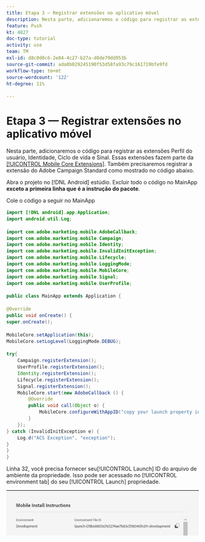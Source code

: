 ```yaml
---
title: Etapa 3 — Registrar extensões no aplicativo móvel
description: Nesta parte, adicionaremos o código para registrar as extensões UserProfile, Identity, Lifecycle e Signal.
feature: Push
kt: 4827
doc-type: tutorial
activity: use
team: TM
exl-id: d8c0d8c6-2e04-4c27-b27a-d0de79dd953b
source-git-commit: ada0b029245190f53d58fa93c79c161719bfe9fd
workflow-type: tm+mt
source-wordcount: '122'
ht-degree: 11%

---
```


# Etapa 3 — Registrar extensões no aplicativo móvel

Nesta parte, adicionaremos o código para registrar as extensões Perfil do usuário, Identidade, Ciclo de vida e Sinal. Essas extensões fazem parte da [[!UICONTROL Mobile Core Extensions]](https://aep-sdks.gitbook.io/docs/using-mobile-extensions/mobile-core). Também precisaremos registrar a extensão do Adobe Campaign Standard como mostrado no código abaixo.

Abra o projeto no [!DNL Android] estúdio. Excluir todo o código no MainApp **exceto a primeira linha que é a instrução do pacote**.

Cole o código a seguir no MainApp

<!--
Removed `{.line-numbers}` below
-->

```java
import [!DNL android].app.Application;
import android.util.Log;

import com.adobe.marketing.mobile.AdobeCallback;
import com.adobe.marketing.mobile.Campaign;
import com.adobe.marketing.mobile.Identity;
import com.adobe.marketing.mobile.InvalidInitException;
import com.adobe.marketing.mobile.Lifecycle;
import com.adobe.marketing.mobile.LoggingMode;
import com.adobe.marketing.mobile.MobileCore;
import com.adobe.marketing.mobile.Signal;
import com.adobe.marketing.mobile.UserProfile;

public class MainApp extends Application {

@Override
public void onCreate() {
super.onCreate();

MobileCore.setApplication(this);
MobileCore.setLogLevel(LoggingMode.DEBUG);

try{
    Campaign.registerExtension();
    UserProfile.registerExtension();
    Identity.registerExtension();
    Lifecycle.registerExtension();
    Signal.registerExtension();
    MobileCore.start(new AdobeCallback () {
        @Override
        public void call(Object o) {
            MobileCore.configureWithAppID("copy your launch property id here");
        }
    });
} catch (InvalidInitException e) {
    Log.d("ACS Exception", "exception");
}
}
}
```

Linha 32, você precisa fornecer seu[!UICONTROL  Launch] ID do arquivo de ambiente da propriedade. Isso pode ser acessado no [!UICONTROL environment tab] do seu [!UICONTROL Launch] propriedade.

![launch-id](assets/launch-id-property.PNG)
